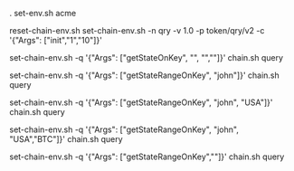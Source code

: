 . set-env.sh acme

reset-chain-env.sh
set-chain-env.sh   -n qry  -v 1.0 -p token/qry/v2 -c '{"Args": ["init","1","10"]}'


set-chain-env.sh -q '{"Args": ["getStateOnKey", "", "",""]}' 
chain.sh query

set-chain-env.sh -q '{"Args": ["getStateRangeOnKey", "john"]}' 
chain.sh query

set-chain-env.sh -q '{"Args": ["getStateRangeOnKey", "john", "USA"]}' 
chain.sh query

set-chain-env.sh -q '{"Args": ["getStateRangeOnKey", "john", "USA","BTC"]}' 
chain.sh query

set-chain-env.sh -q '{"Args": ["getStateRangeOnKey",""]}' 
chain.sh query